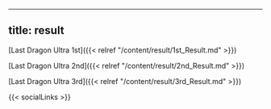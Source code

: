 
---
title: result
---

[Last Dragon Ultra 1st]({{< relref "/content/result/1st_Result.md" >}}) 


[Last Dragon Ultra 2nd]({{< relref "/content/result/2nd_Result.md" >}}) 


[Last Dragon Ultra 3rd]({{< relref "/content/result/3rd_Result.md" >}}) 

{{< socialLinks >}}

